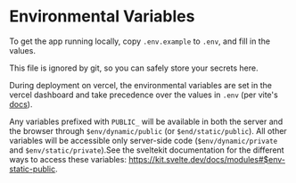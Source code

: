 # Environmental Variables

To get the app running locally, copy `.env.example` to `.env`, and fill in the values.

This file is ignored by git, so you can safely store your secrets here.

During deployment on vercel, the environmental variables are set in the vercel dashboard and take precedence over the values in `.env` (per vite's [docs](https://vitejs.dev/guide/env-and-mode.html#env-files)).

Any variables prefixed with `PUBLIC_` will be available in both the server and the browser through `$env/dynamic/public` (or `$end/static/public`). All other variables will be accessible only server-side code (`$env/dynamic/private` and `$env/static/private`).See the sveltekit documentation for the different ways to access these variables: <https://kit.svelte.dev/docs/modules#$env-static-public>.
